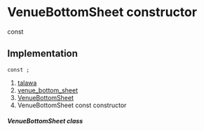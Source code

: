 
<div>

# VenueBottomSheet constructor

</div>


const 



## Implementation

``` language-dart
const ;
```







1.  [talawa](../../index.md)
2.  [venue_bottom_sheet](../../views_after_auth_screens_events_venue_bottom_sheet/)
3.  [VenueBottomSheet](../../views_after_auth_screens_events_venue_bottom_sheet/VenueBottomSheet-class.md)
4.  VenueBottomSheet const constructor

##### VenueBottomSheet class







